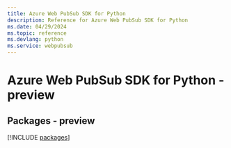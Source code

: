 ```yaml
---
title: Azure Web PubSub SDK for Python
description: Reference for Azure Web PubSub SDK for Python
ms.date: 04/29/2024
ms.topic: reference
ms.devlang: python
ms.service: webpubsub
---
```

# Azure Web PubSub SDK for Python - preview
## Packages - preview
[!INCLUDE [packages](web-pubsub-index.md)]